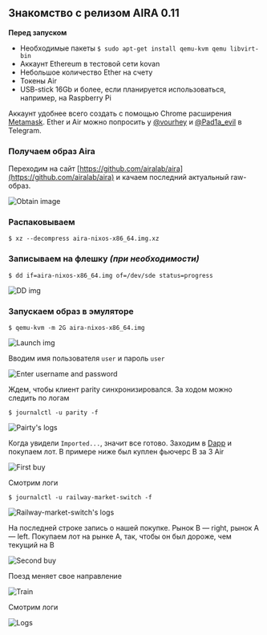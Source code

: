 ## Знакомство с релизом AIRA 0.11

**Перед запуском**
- Необходимые пакеты
`$ sudo apt-get install qemu-kvm qemu libvirt-bin`
- Аккаунт Ethereum в тестовой сети kovan
- Небольшое количество Ether на счету
- Токены Air
- USB-stick 16Gb и более, если планируется использоваться, например, на Raspberry Pi

Аккаунт удобнее всего создать с помощью Chrome расширения [Metamask](https://chrome.google.com/webstore/detail/nkbihfbeogaeaoehlefnkodbefgpgknn). Ether и Air можно попросить у [@vourhey](https://t.me/vourhey) и [@Pad1a_evil](https://t.me/Pad1a_evil) в Telegram.

### Получаем образ Aira
Переходим на сайт [https://github.com/airalab/aira](https://github.com/airalab/aira) и качаем последний актуальный raw-образ.

![Obtain image](/img/airalaunch/Screenshot_1.png "Получаем образ")

### Распаковываем
```
$ xz --decompress aira-nixos-x86_64.img.xz
```

### Записываем на флешку *(при необходимости)*
```
$ dd if=aira-nixos-x86_64.img of=/dev/sde status=progress
```

![DD img](/img/airalaunch/Screenshot_2.png "Записываем образ")

### Запускаем образ в эмуляторе
```
$ qemu-kvm -m 2G aira-nixos-x86_64.img
```

![Launch img](/img/airalaunch/Screenshot_3.png "Запускаем образ")

Вводим имя пользователя `user` и пароль `user`

![Enter username and password](/img/airalaunch/Screenshot_4.png "Входим в систему")

Ждем, чтобы клиент parity синхронизировался. За ходом можно следить по логам
```
$ journalctl -u parity -f
```

![Pairty's logs](/img/airalaunch/Screenshot_5.png "Логи parity")

Когда увидели `Imported...`, значит все готово. Заходим в [Dapp](https://airalab.github.io/game/) и покупаем лот. В примере ниже был куплен фьючерс B за 3 Air

![First buy](/img/airalaunch/Screenshot_6.png "Покупаем лот")

Смотрим логи 
```
$ journalctl -u railway-market-switch -f
```

![Railway-market-switch's logs](/img/airalaunch/Screenshot_7.png "Логи railway-market-switch")

На последней строке запись о нашей покупке. Рынок B — right, рынок A — left. Покупаем лот на рынке А, так, чтобы он был дороже, чем текущий на B

![Second buy](/img/airalaunch/Screenshot_8.png "Покупаем лот")

Поезд меняет свое направление

![Train](/img/airalaunch/Screenshot_9.png "Поезд")

Смотрим логи

![Logs](/img/airalaunch/Screenshot_10.png "Логи")
